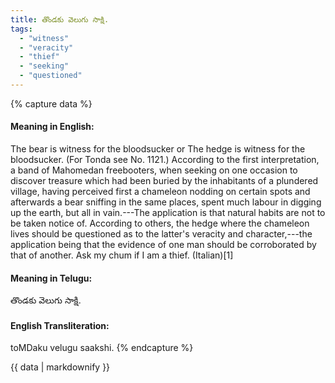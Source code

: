 ```yaml
---
title: తొండకు వెలుగు సాక్షి.
tags:
  - "witness"
  - "veracity"
  - "thief"
  - "seeking"
  - "questioned"
---
```


{% capture data %}
#### Meaning in English:
The bear is witness for the bloodsucker or
The hedge is witness for the bloodsucker.
(For Tonda see No. 1121.)
According to the first interpretation, a band of Mahomedan freebooters, when seeking on one occasion to discover treasure which had been buried by the inhabitants of a plundered village, having perceived first a chameleon nodding on certain spots and afterwards a bear sniffing in the same places, spent much labour in digging up the earth, but all in vain.---The application is that natural habits are not to be taken notice of.
According to others, the hedge where the chameleon lives should be questioned as to the latter's veracity and character,---the application being that the evidence of one man should be corroborated by that of another.
Ask my chum if I am a thief. (Italian)[1]

#### Meaning in Telugu:
తొండకు వెలుగు సాక్షి.

#### English Transliteration:
toMDaku velugu saakshi.
{% endcapture %}

{{ data | markdownify }}

